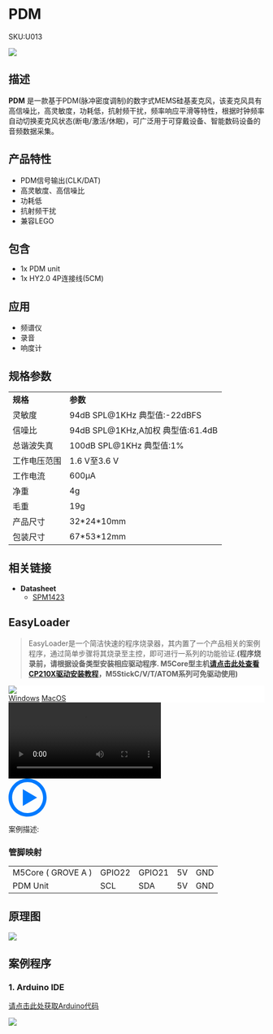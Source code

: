 # PDM

<el-tag effect="plain">SKU:U013</el-tag>

<div class="product_pic"><img src="assets/img/product_pics/unit/M5GO_Unit_adc.webp"></div>

## 描述

**PDM** 是一款基于PDM(脉冲密度调制)的数字式MEMS硅基麦克风，该麦克风具有高信噪比，高灵敏度，功耗低，抗射频干扰，频率响应平滑等特性，根据时钟频率自动切换麦克风状态(断电/激活/休眠)，可广泛用于可穿戴设备、智能数码设备的音频数据采集。

## 产品特性

- PDM信号输出(CLK/DAT)
- 高灵敏度、高信噪比
- 功耗低
- 抗射频干扰
- 兼容LEGO

## 包含

- 1x PDM unit
- 1x HY2.0 4P连接线(5CM)

## 应用

- 频谱仪
- 录音
- 响度计


## 规格参数

<table>
    <tr style="font-weight:bold">
        <td>规格</td>
        <td>参数</td>
    </tr>
    <tr>
        <td>灵敏度</td>
        <td>94dB SPL@1KHz 典型值:-22dBFS</td>
    </tr>
    <tr>
        <td>信噪比</td>
        <td>94dB SPL@1KHz,A加权 典型值:61.4dB</td>
    </tr>
    <tr>
        <td>总谐波失真</td>
        <td>100dB SPL@1KHz 典型值:1%</td>
    </tr>
    <tr>
        <td>工作电压范围</td>
        <td>1.6 V至3.6 V</td>
    </tr>
    <tr>
        <td>工作电流</td>
        <td>600µA</td>
    </tr>
    <tr>
      <td>净重</td>
      <td>4g</td>
   </tr>
      <tr>
      <td>毛重</td>
      <td>19g</td>
   </tr>
   <tr>
      <td>产品尺寸</td>
      <td>32*24*10mm</td>
   </tr>
   <tr>
      <td>包装尺寸</td>
      <td>67*53*12mm</td>
   </tr>
</table>


## 相关链接

-  **Datasheet** 
    - [SPM1423](https://m5stack.oss-cn-shenzhen.aliyuncs.com/resource/docs/datasheet/core/SPM1423HM4H-B_datasheet_en.pdf)

## EasyLoader

>EasyLoader是一个简洁快速的程序烧录器，其内置了一个产品相关的案例程序，通过简单步骤将其烧录至主控，即可进行一系列的功能验证.**(程序烧录前，请根据设备类型安装相应驱动程序. M5Core型主机[请点击此处查看CP210X驱动安装教程](zh_CN/arduino/arduino_development?id=安装串口驱动)，M5StickC/V/T/ATOM系列可免驱动使用)**

<div class="easyloader-box">
    <div style="background-color:white;">
        <div><img src="https://m5stack.oss-cn-shenzhen.aliyuncs.com/image/easyloader_intro.webp"></div>
        <div class="easyloader-btn">
            <a href="https://m5stack.oss-cn-shenzhen.aliyuncs.com/EasyLoader/Windows/MODULE/EasyLoader_COM_LoraWAN.zip">Windows</a>
            <a href="https://m5stack.oss-cn-shenzhen.aliyuncs.com/EasyLoader/MacOS/MODULE/EasyLoader_COM_LoraWAN.zip">MacOS</a>
        </div>
    </div>
    <div>
        <video id="example_video" controls>
            <source src="https://m5stack.oss-cn-shenzhen.aliyuncs.com/video/Product_example_video/Module/COM.LoraWAN.mp4" type="video/mp4">
        </video>
        <div class="easyloader-mask">
        <a>
            <svg id="play-btn" t="1583228776634" class="icon" viewBox="0 0 1024 1024" version="1.1" xmlns="http://www.w3.org/2000/svg" p-id="4152" width="75" height="75"><path d="M512 0C229.216 0 0 229.216 0 512s229.216 512 512 512 512-229.216 512-512S794.784 0 512 0z m0 928C282.24 928 96 741.76 96 512S282.24 96 512 96s416 186.24 416 416-186.24 416-416 416zM384 288l384 224-384 224z" p-id="4153" fill="#007aff"></path></svg></a>
            <p>案例描述:</p>
            <p></p>
        </div>
    </div>
</div>

### 管脚映射

<table>
 <tr><td>M5Core ( GROVE A )</td><td>GPIO22</td><td>GPIO21</td><td>5V</td><td>GND</td></tr>
 <tr><td>PDM Unit</td><td>SCL</td><td>SDA</td><td>5V</td><td>GND</td></tr>
</table>

## 原理图

<img src="assets/img/product_pics/unit/pdm/pdm_sch.webp">

## 案例程序

### 1. Arduino IDE

[请点击此处获取Arduino代码]()

<img src="assets/img/product_pics/unit/unit_example/ADC/example_unit_adc_01.webp">


<script>

   var purchase_link = 'https://m5stack.com/collections/m5-unit/products/adc-unit';

   anchor_search(purchase_link);
   scrollFunc();

</script>